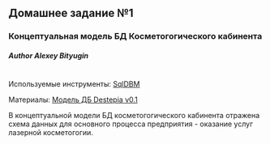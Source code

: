 ## Домашнее задание №1
### Концептуальная модель БД Косметогогического кабинента
##### Author **Alexey Bityugin**
#
Используемые инструменты:
[SqlDBM](https://sqldbm.com/Home/)

Материалы:
[Модель ДБ Destepia v0.1](https://github.com/bitman4/DB/tree/master/HW1/Destepia_DB.png)
   
В концептуальной модели БД косметогогического кабинента отражена схема данных для основного процесса предприятия - оказание услуг лазерной косметогогии.
